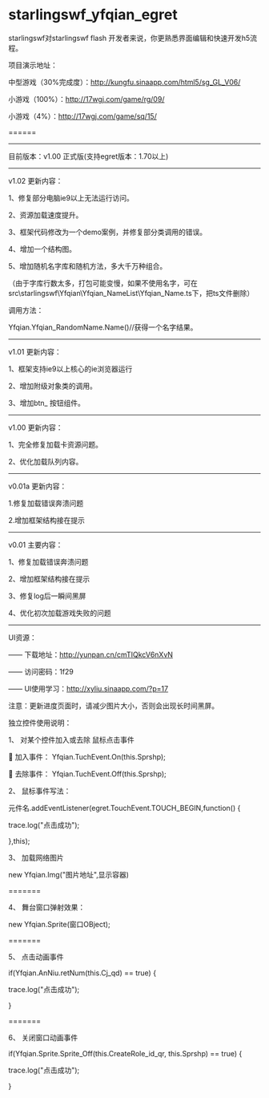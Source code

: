 ﻿# starlingswf_yfqian_egret

starlingswf对starlingswf flash 开发者来说，你更熟悉界面编辑和快速开发h5流程。




项目演示地址：


中型游戏（30%完成度）：http://kungfu.sinaapp.com/html5/sg_GL_V06/

小游戏（100%）：http://17wgj.com/game/rg/09/

小游戏（4%）：http://17wgj.com/game/sq/15/


======

-----------------------------------------------------------


目前版本：v1.00 正式版(支持egret版本：1.70以上)

-----------------------------------------------------------

v1.02 更新内容：

1、修复部分电脑ie9以上无法运行访问。

2、资源加载速度提升。

3、框架代码修改为一个demo案例，并修复部分类调用的错误。

4、增加一个结构图。

5、增加随机名字库和随机方法，多大千万种组合。

（由于字库行数太多，打包可能变慢，如果不使用名字，可在src\starlingswf\Yfqian\Yfqian_NameList\Yfqian_Name.ts下，把ts文件删除）


调用方法：

Yfqian.Yfqian_RandomName.Name()//获得一个名字结果。


-----------------------------------------------------------

v1.01 更新内容：

1、框架支持ie9以上核心的ie浏览器运行

2、增加附级对象类的调用。

3、增加btn_ 按钮组件。


-----------------------------------------------------------

v1.00 更新内容：

1、完全修复加载卡资源问题。

2、优化加载队列内容。


-----------------------------------------------------------

v0.01a 更新内容：


1.修复加载错误奔溃问题

2.增加框架结构接在提示

-----------------------------------------------------------

v0.01 主要内容：

1、修复加载错误奔溃问题

2、增加框架结构接在提示

3、修复log后一瞬间黑屏

4、优化初次加载游戏失败的问题


-----------------------------------------------------------




UI资源：


  —— 下载地址：http://yunpan.cn/cmTIQkcV6nXvN
  

  —— 访问密码：1f29
  
  
  —— UI使用学习：http://xyliu.sinaapp.com/?p=17
  

注意：更新进度页面时，请减少图片大小，否则会出现长时间黑屏。



独立控件使用说明：


1、	对某个控件加入或去除 鼠标点击事件

	加入事件： Yfqian.TuchEvent.On(this.Sprshp); 

	去除事件： Yfqian.TuchEvent.Off(this.Sprshp);



2、	鼠标事件写法：

元件名.addEventListener(egret.TouchEvent.TOUCH_BEGIN,function() {

trace.log("点击成功");

},this);



3、	加载网络图片

new Yfqian.Img("图片地址",显示容器)


=======

4、	舞台窗口弹射效果：

new Yfqian.Sprite(窗口OBject);

=======


5、	点击动画事件

if(Yfqian.AnNiu.retNum(this.Cj_qd) == true) {    
 

trace.log("点击成功");

}


=======


6、	关闭窗口动画事件

if(Yfqian.Sprite.Sprite_Off(this.CreateRole_id_qr, this.Sprshp) == true) {

trace.log("点击成功");

}


